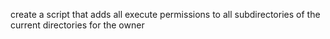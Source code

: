 create a script that adds all execute permissions to all subdirectories of the current directories for the owner
